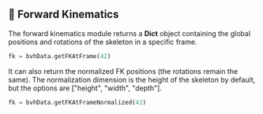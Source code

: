 ## 🏃 Forward Kinematics <!-- {docsify-ignore} -->
The forward kinematics module returns a **Dict** object containing the global positions and rotations of the skeleton in a specific frame.

```python
fk = bvhData.getFKAtFrame(42)
```

It can also return the normalized FK positions (the rotations remain the same). The normalization dimension is the height of the skeleton by default, but the options are ["height", "width", "depth"].

```python
fk = bvhData.getFKAtFrameNormalized(42)
```